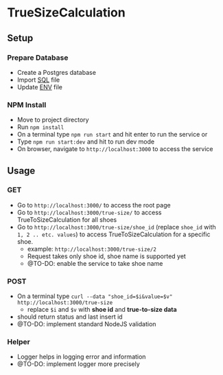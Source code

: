 # TrueSizeCalculation

## Setup

### Prepare Database

- Create a Postgres database
- Import [SQL](truefit.pgsql) file
- Update [ENV](.env) file

### NPM Install

- Move to project directory
- Run `npm install`
- On a terminal type `npm run start` and hit enter to run the service or
- Type `npm run start:dev` and hit to run dev mode
- On browser, navigate to `http://localhost:3000` to access the service

## Usage

### GET

- Go to `http://localhost:3000/` to access the root page
- Go to `http://localhost:3000/true-size/` to access TrueToSizeCalculation for all shoes
- Go to `http://localhost:3000/true-size/shoe_id` (replace `shoe_id` with `1, 2 .. etc. values`) to access TrueToSizeCalculation for a specific shoe.
    - example: `http://localhost:3000/true-size/2`
    - Request takes only shoe id, shoe name is supported yet
    - @TO-DO: enable the service to take shoe name

### POST

- On a terminal type `curl --data "shoe_id=$i&value=$v" http://localhost:3000/true-size`
    - replace `$i` and `$v` with **shoe id** and **true-to-size data**
- should return status and last insert id
- @TO-DO: implement standard NodeJS validation

### Helper

- Logger helps in logging error and information
- @TO-DO: implement logger more precisely